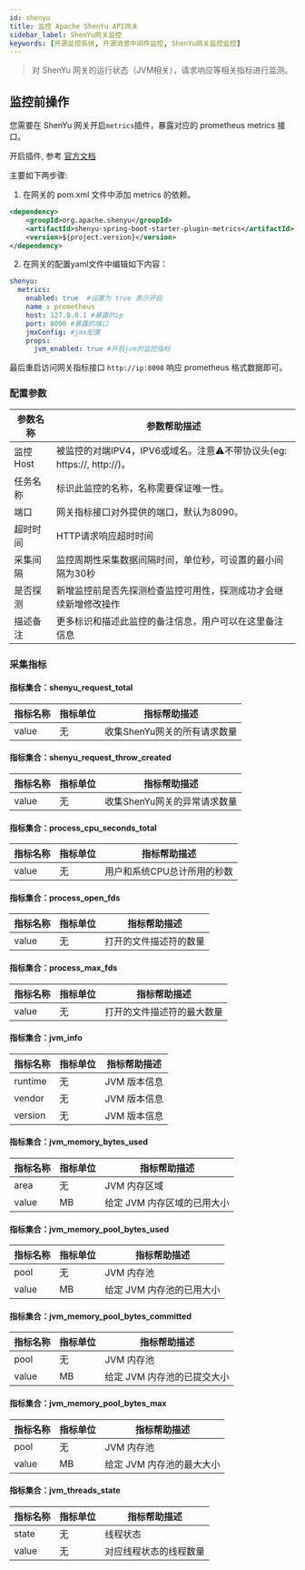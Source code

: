 ```yaml
---
id: shenyu  
title: 监控 Apache ShenYu API网关      
sidebar_label: ShenYu网关监控    
keywords: [开源监控系统, 开源消息中间件监控, ShenYu网关监控监控]
---
```


> 对 ShenYu 网关的运行状态（JVM相关），请求响应等相关指标进行监测。

## 监控前操作

您需要在 ShenYu 网关开启`metrics`插件，暴露对应的 prometheus metrics 接口。

开启插件, 参考 [官方文档](https://shenyu.apache.org/zh/docs/plugin-center/observability/metrics-plugin)

主要如下两步骤:

1. 在网关的 pom.xml 文件中添加 metrics 的依赖。

```xml
<dependency>
    <groupId>org.apache.shenyu</groupId>
    <artifactId>shenyu-spring-boot-starter-plugin-metrics</artifactId>
    <version>${project.version}</version>
</dependency>
```

2. 在网关的配置yaml文件中编辑如下内容：

```yaml
shenyu:
  metrics:
    enabled: true  #设置为 true 表示开启
    name : prometheus 
    host: 127.0.0.1 #暴露的ip
    port: 8090 #暴露的端口
    jmxConfig: #jmx配置
    props:
      jvm_enabled: true #开启jvm的监控指标
```

最后重启访问网关指标接口 `http://ip:8090` 响应 prometheus 格式数据即可。

### 配置参数

|  参数名称  |                        参数帮助描述                        |
|--------|------------------------------------------------------|
| 监控Host | 被监控的对端IPV4，IPV6或域名。注意⚠️不带协议头(eg: https://, http://)。 |
| 任务名称   | 标识此监控的名称，名称需要保证唯一性。                                  |
| 端口     | 网关指标接口对外提供的端口，默认为8090。                               |
| 超时时间   | HTTP请求响应超时时间                                         |
| 采集间隔   | 监控周期性采集数据间隔时间，单位秒，可设置的最小间隔为30秒                       |
| 是否探测   | 新增监控前是否先探测检查监控可用性，探测成功才会继续新增修改操作                     |
| 描述备注   | 更多标识和描述此监控的备注信息，用户可以在这里备注信息                          |

### 采集指标

#### 指标集合：shenyu_request_total

| 指标名称  | 指标单位 |      指标帮助描述       |
|-------|------|-------------------|
| value | 无    | 收集ShenYu网关的所有请求数量 |

#### 指标集合：shenyu_request_throw_created

| 指标名称  | 指标单位 |      指标帮助描述       |
|-------|------|-------------------|
| value | 无    | 收集ShenYu网关的异常请求数量 |

#### 指标集合：process_cpu_seconds_total

| 指标名称  | 指标单位 |     指标帮助描述      |
|-------|------|-----------------|
| value | 无    | 用户和系统CPU总计所用的秒数 |

#### 指标集合：process_open_fds

| 指标名称  | 指标单位 |   指标帮助描述    |
|-------|------|-------------|
| value | 无    | 打开的文件描述符的数量 |

#### 指标集合：process_max_fds

| 指标名称  | 指标单位 |    指标帮助描述     |
|-------|------|---------------|
| value | 无    | 打开的文件描述符的最大数量 |

#### 指标集合：jvm_info

|  指标名称   | 指标单位 |  指标帮助描述  |
|---------|------|----------|
| runtime | 无    | JVM 版本信息 |
| vendor  | 无    | JVM 版本信息 |
| version | 无    | JVM 版本信息 |

#### 指标集合：jvm_memory_bytes_used

| 指标名称  | 指标单位 |      指标帮助描述      |
|-------|------|------------------|
| area  | 无    | JVM 内存区域         |
| value | MB   | 给定 JVM 内存区域的已用大小 |

#### 指标集合：jvm_memory_pool_bytes_used

| 指标名称  | 指标单位 |     指标帮助描述      |
|-------|------|-----------------|
| pool  | 无    | JVM 内存池         |
| value | MB   | 给定 JVM 内存池的已用大小 |

#### 指标集合：jvm_memory_pool_bytes_committed

| 指标名称  | 指标单位 |      指标帮助描述      |
|-------|------|------------------|
| pool  | 无    | JVM 内存池          |
| value | MB   | 给定 JVM 内存池的已提交大小 |

#### 指标集合：jvm_memory_pool_bytes_max

| 指标名称  | 指标单位 |     指标帮助描述      |
|-------|------|-----------------|
| pool  | 无    | JVM 内存池         |
| value | MB   | 给定 JVM 内存池的最大大小 |

#### 指标集合：jvm_threads_state

| 指标名称  | 指标单位 |   指标帮助描述    |
|-------|------|-------------|
| state | 无    | 线程状态        |
| value | 无    | 对应线程状态的线程数量 |

